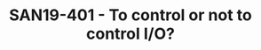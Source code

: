 ---
categories:
- san19
description: Important stakeholders in the personal-OS arena have switched to the
  BFQ I/O scheduler, to endow their systems with a very low I/O latency. The story
  differs with enterprise systems tough. By controlling I/O with BFQ, these systems
  would reach a 5X-10X throughput boost. Nevertheless, almost all stakeholders still
  stick to uncontrolled I/O. For various reasons they fail to see the economic benefits
  that may follow from the above boost.<br /> <br /> At the other end of the spectrum,
  Facebook seems to see these benefits so clearly that they have invested in the design
  and implementation of two brand new I/O controllers for Linux. The latter control,
  respectively, latency and bandwidth. And these are the two main goals of BFQ.<br
  /> <br /> In this presentation we try to shed a light on this sort of controversial
  situation, by showing some performance figures. In<br /> particular we show again
  (the poor) performance without I/O control, after which we compare the performance
  of these new controllers with that of BFQ.
image:
  featured: 'true'
  path: /assets/images/featured-images/san19/SAN19-401.png
session_attendee_num: '4'
session_id: SAN19-401
session_room: Pacific Room (Keynote)
session_slot:
  end_time: '2019-09-26 08:55:00'
  start_time: '2019-09-26 08:30:00'
session_speakers:
- speaker_bio: Paolo Valente is an Assistant Professor of Computer Science at the
    University of Modena and Reggio Emilia, Italy, and a collaborator of the Linaro
    engineering organization. Paolos main activities focus on scheduling algorithms
    for storage devices, transmission links and CPUs. In this respect, Paolo is the
    author of the last version of the BFQ I/O scheduler. BFQ entered the Linux kernel
    from 4.12, providing unprecedented low-latency and fairness guarantees. As for
    transmission links, Paolo is one of the authors of the QFQ packet scheduler, which
    has been in the Linux kernel until 3.7, after that it has been replaced by QFQ+,
    a faster variant defined and implemented by Paolo himself. Finally, Paolo has
    also defined and implemented other algorithms, part of which are now in FreeBSD,
    and has provided new theoretic results on multiprocessor scheduling.<br /> <br
    />
  speaker_company: Linaro
  speaker_image: /assets/images/speakers/san19/paolo-valente.jpg
  speaker_location: ''
  speaker_name: Paolo Valente
  speaker_position: Assistant Professor
  speaker_username: paolo_valente.1xog4ur7
session_track: Data Center
tag: session
tags:
- Open Source Development
title: SAN19-401 - To control or not to control I/O?
---